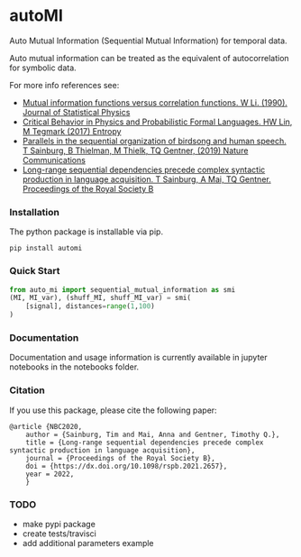 autoMI
==============================

Auto Mutual Information (Sequential Mutual Information) for temporal data. 

Auto mutual information can be treated as the equivalent of autocorrelation for symbolic data.

For more info references see:

- [Mutual information functions versus correlation functions. W Li. (1990). Journal of Statistical Physics](https://doi.org/10.1007/BF01025996)
- [Critical Behavior in Physics and Probabilistic Formal Languages. HW Lin, M Tegmark (2017) Entropy](https://doi.org/10.3390/e19070299)
- [Parallels in the sequential organization of birdsong and human speech. T Sainburg, B Thielman, M Thielk, TQ Gentner, (2019) Nature Communications](https://doi.org/10.1038/s41467-019-11605-y)
- [Long-range sequential dependencies precede complex syntactic production in language acquisition. T Sainburg, A Mai, TQ Gentner. Proceedings of the Royal Society B](https://dx.doi.org/10.1098/rspb.2021.2657)

### Installation

The python package is installable via pip. 

`pip install automi`

### Quick Start

```python
from auto_mi import sequential_mutual_information as smi
(MI, MI_var), (shuff_MI, shuff_MI_var) = smi(
    [signal], distances=range(1,100)
)
```

### Documentation

Documentation and usage information is currently available in jupyter notebooks in the notebooks folder. 

### Citation

If you use this package, please cite the following paper:

```
@article {NBC2020,
    author = {Sainburg, Tim and Mai, Anna and Gentner, Timothy Q.},
    title = {Long-range sequential dependencies precede complex syntactic production in language acquisition},
    journal = {Proceedings of the Royal Society B},
    doi = {https://dx.doi.org/10.1098/rspb.2021.2657},
    year = 2022,
    }
```

### TODO

- make pypi package
- create tests/travisci
- add additional parameters example
